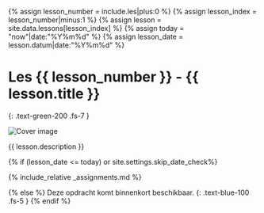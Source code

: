 {% assign lesson_number = include.les|plus:0 %} 
{% assign lesson_index = lesson_number|minus:1 %} 
{% assign lesson = site.data.lessons[lesson_index] %} 
{% assign today = "now"|date:"%Y%m%d" %} 
{% assign lesson_date = lesson.datum|date:"%Y%m%d" %}
# Les {{ lesson_number }} - {{ lesson.title }}

{: .text-green-200 .fs-7 }

![Cover image](cover.png)

{{ lesson.description }}

{% if (lesson_date <= today) or site.settings.skip_date_check%}

{% include_relative _assignments.md %}

{% else %}
Deze opdracht komt binnenkort beschikbaar.
{: .text-blue-100 .fs-5 } {% endif %}